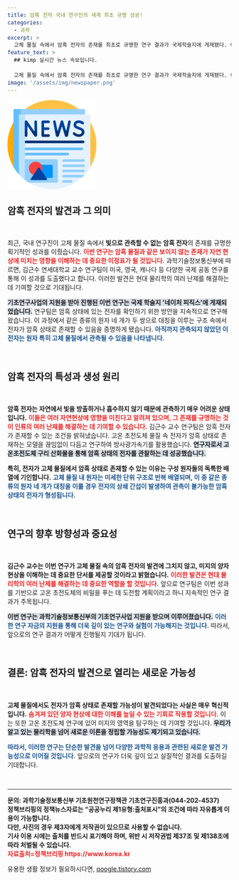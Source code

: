 ```yaml
---
title: 암흑 전자 국내 연구진의 세계 최초 규명 성공!
categories:
  - 과학
excerpt: >
  고체 물질 속에서 암흑 전자의 존재를 최초로 규명한 연구 결과가 국제학술지에 게재됐다. 이번 발견은 고온초전도체의 비밀을 밝혀줄 것으로 기대되며, 인류의 자연 현상 이해에 혁신을 가져올 전망이다!
feature_text: >
  ## kimp 실시간 뉴스 속보입니다.

  고체 물질 속에서 암흑 전자의 존재를 최초로 규명한 연구 결과가 국제학술지에 게재됐다. 이번 발견은 고온초전도체의 비밀을 밝혀줄 것으로 기대되며, 인류의 자연 현상 이해에 혁신을 가져올 전망이다!
image: '/assets/img/newspaper.png'
---
```


<p><img src="/assets/img/newspaper.png" alt="kimplant 속보" /></p>

<h2 data-ke-size="size26">암흑 전자의 발견과 그 의미</h2>

<p data-ke-size="size16">&nbsp;</p>

<p>최근, 국내 연구진이 고체 물질 속에서 <b>빛으로 관측할 수 없는 암흑 전자</b>의 존재를 규명한 획기적인 성과를 이뤘습니다. <b><span style="color: #ee2323;">이번 연구는 암흑 물질과 같은 보이지 않는 존재가 자연 현상에 미치는 영향을 이해하는 데 중요한 이정표가 될 것입니다.</span></b> 과학기술정보통신부에 따르면, 김근수 연세대학교 교수 연구팀이 미국, 영국, 캐나다 등 다양한 국제 공동 연구를 통해 이 성과를 도출했다고 합니다. 이러한 발견은 현대 물리학의 여러 난제를 해결하는 데 기여할 것으로 기대됩니다. </p>

<p><b><span style="background-color: #21538527;">기초연구사업의 지원을 받아 진행된 이번 연구는 국제 학술지 '네이처 피직스'에 게재되었습니다.</span></b> 연구팀은 암흑 상태에 있는 전자를 확인하기 위한 방안을 지속적으로 연구해 왔습니다. 이 과정에서 같은 종류의 원자 네 개가 두 쌍으로 대칭을 이루는 구조 속에서 전자가 암흑 상태로 존재할 수 있음을 증명하게 됐습니다. <b><span style="color: #1a5490;">아직까지 관측되지 않았던 이 전자는 원자 특히 고체 물질에서 관측될 수 있음을 나타냅니다.</span></b></p>

<p data-ke-size="size16">&nbsp;</p>

<h2 data-ke-size="size26">암흑 전자의 특성과 생성 원리</h2>

<p data-ke-size="size16">&nbsp;</p>

<p><b>암흑 전자는 자연에서 빛을 방출하거나 흡수하지 않기 때문에 관측하기 매우 어려운 상태입니다.</b> <b><span style="color: #ee2323;">이들은 여러 자연현상에 영향을 미친다고 알려져 있으며, 그 존재를 규명하는 것이 인류의 여러 난제를 해결하는 데 기여할 수 있습니다.</span></b> 김근수 교수 연구팀은 암흑 전자가 존재할 수 있는 조건을 밝혀냈습니다. 고온 초전도체 물질 속 전자가 암흑 상태로 존재하는 모델을 끊임없이 다듬고 연구하여 방사광가속기를 활용했습니다. <b><span style="background-color: #21538527;">연구자로서 고온초전도체 구리 산화물을 통해 암흑 상태의 전자를 관찰하는 데 성공했습니다.</span></b></p>

<p><b>특히, 전자가 고체 물질에서 암흑 상태로 존재할 수 있는 이유는 구성 원자들의 <b>독특한 배열</b>에 기인합니다.</b> <b><span style="color: #1a5490;">고체 물질 내 원자는 미세한 단위 구조로 반복 배열되며, 이 중 같은 종류의 원자 네 개가 대칭을 이룰 경우 전자의 상쇄 간섭이 발생하여 관측이 불가능한 암흑 상태의 전자가 형성됩니다.</span></b></p>

<p data-ke-size="size16">&nbsp;</p>

<h2 data-ke-size="size26">연구의 향후 방향성과 중요성</h2>

<p data-ke-size="size16">&nbsp;</p>

<p><b>김근수 교수는 이번 연구가 고체 물질 속의 <b>암흑 전자</b>의 발견에 그치지 않고, 미지의 양자 현상을 이해하는 데 중요한 단서를 제공할 것이라고 밝혔습니다.</b> <b><span style="color: #ee2323;">이러한 발견은 현대 물리학의 여러 난제를 해결하는 데 중요한 역할을 할 것입니다.</span></b> 앞으로 연구팀은 이번 성과를 기반으로 고온 초전도체의 비밀을 푸는 데 도전할 계획이라고 하니 지속적인 연구 결과가 주목됩니다.</p>

<p><b><span style="background-color: #21538527;">이번 연구는 과학기술정보통신부의 기초연구사업 지원을 받으며 이루어졌습니다.</span></b> <b><span style="color: #1a5490;">이러한 연구 자금의 지원을 통해 더욱 깊이 있는 연구와 실험이 가능해지는 것입니다.</span></b> 따라서, 앞으로의 연구 결과가 어떻게 진행될지 기대가 됩니다. </p>

<p data-ke-size="size16">&nbsp;</p>

<h2 data-ke-size="size26">결론: 암흑 전자의 발견으로 열리는 새로운 가능성</h2>

<p data-ke-size="size16">&nbsp;</p>

<p><b>고체 물질에서도 전자가 암흑 상태로 존재할 가능성이 발견되었다는 사실은 매우 혁신적입니다.</b> <b><span style="color: #ee2323;">숨겨져 있던 양자 현상에 대한 이해를 높일 수 있는 기회로 작용할 것입니다.</span></b> 이는 또한 고온 초전도체 연구에 있어 미지의 영역을 탐구하는 데 기여할 것입니다. <b><span style="background-color: #21538527;">우리가 알고 있는 물리학을 넘어 새로운 이론을 정립할 가능성도 제기되고 있습니다.</span></b></p>

<p><b><span style="color: #1a5490;">따라서, 이러한 연구는 단순한 발견을 넘어 다양한 과학적 응용과 관련된 새로운 발견 가능성으로 이어질 것입니다.</span></b> 앞으로의 연구가 더욱 깊이 있고 실질적인 결과를 도출하길 기대합니다. </p>

<p data-ke-size="size16">&nbsp;</p>

<hr />

<p><b>문의: 과학기술정보통신부 기초원천연구정책관 기초연구진흥과(044-202-4537)</b><br />
<b>정책브리핑의 정책뉴스자료는 “공공누리 제1유형:출처표시”의 조건에 따라 자유롭게 이용이 가능합니다.</b><br />
<b>다만, 사진의 경우 제3자에게 저작권이 있으므로 사용할 수 없습니다.</b><br />
<b>기사 이용 시에는 출처를 반드시 표기해야 하며, 위반 시 저작권법 제37조 및 제138조에 따라 처벌될 수 있습니다.</b><br />
<b><span style="color: #ee2323;">자료출처=정책브리핑 https://www.korea.kr</span></b></p>
유용한 생활 정보가 필요하시다면, <a href="https://qoogle.tistory.com" rel="dofollow">qoogle.tistory.com</a>


